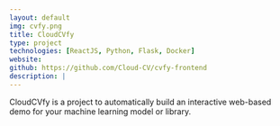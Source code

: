 ```yaml
---
layout: default
img: cvfy.png
title: CloudCVfy
type: project
technologies: [ReactJS, Python, Flask, Docker]
website: 
github: https://github.com/Cloud-CV/cvfy-frontend
description: |
---
```


CloudCVfy is a project to automatically build an interactive web-based demo for your machine learning model or library.
